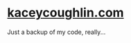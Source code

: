 [kaceycoughlin.com](http://www.kaceycoughlin.com)
=================

Just a backup of my code, really...
